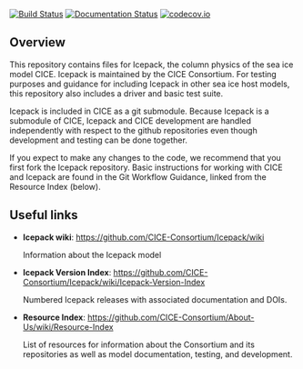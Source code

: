 [![Build Status](https://travis-ci.org/CICE-Consortium/Icepack.svg?branch=master)](https://travis-ci.org/CICE-Consortium/Icepack)
[![Documentation Status](https://readthedocs.org/projects/cice-consortium-icepack/badge/?version=master)](http://cice-consortium-icepack.readthedocs.io/en/master/?badge=master)
[![codecov.io](http://codecov.io/github/CICE-Consortium/Icepack/coverage.svg?branch=master)](http://codecov.io/github/CICE-Consortium/Icepack?branch=master)

## Overview
This repository contains files for Icepack, the column physics of the sea ice model CICE. Icepack is maintained by the CICE Consortium.  For testing purposes and guidance for including Icepack in other sea ice host models, this repository also includes a driver and basic test suite.

Icepack is included in CICE as a git submodule.  Because Icepack is a submodule of CICE, Icepack and CICE development are handled independently with respect to the github repositories even though development and testing can be done together.

If you expect to make any changes to the code, we recommend that you first fork the Icepack repository. Basic instructions for working with CICE and Icepack are found in the Git Workflow Guidance, linked from the Resource Index (below).

## Useful links
* **Icepack wiki**: https://github.com/CICE-Consortium/Icepack/wiki

   Information about the Icepack model

* **Icepack Version Index**: https://github.com/CICE-Consortium/Icepack/wiki/Icepack-Version-Index

   Numbered Icepack releases with associated documentation and DOIs. 

* **Resource Index**: https://github.com/CICE-Consortium/About-Us/wiki/Resource-Index

   List of resources for information about the Consortium and its repositories as well as model documentation, testing, and development.
